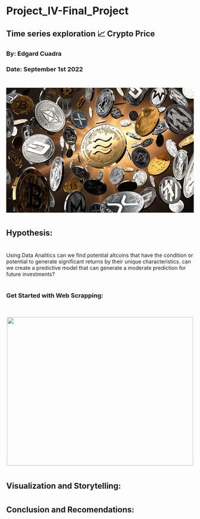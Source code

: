 #

# Project_IV-Final_Project

##  Time series exploration 📈 Crypto Price
### By: Edgard Cuadra
### Date: September 1st 2022

#
![local_picture](./Images/altcoins.jpg)
#
## Hypothesis:
#

Using Data Analitics can we find potential altcoins that have the condition or potential to generate significant returns by their unique characteristics. can we create a predictive model that can generate a moderate prediction for future investments?

#

### Get Started with Web Scrapping:




<br/>

<p align="center">
  <img width="500" height="400" src= ./Images/Selenium_bot_WS.gif
</p>
<br/>

#
## Visualization and Storytelling:
#


#
## Conclusion and Recomendations:
#